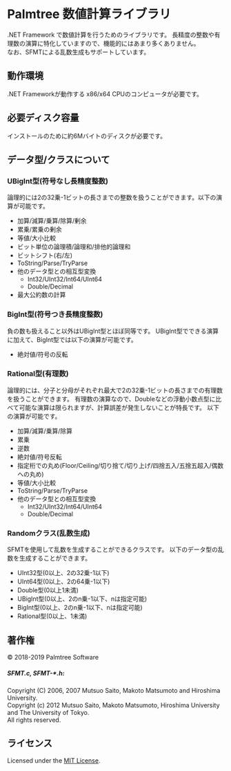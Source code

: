 Palmtree 数値計算ライブラリ
==========================
.NET Framework で数値計算を行うためのライブラリです。
長精度の整数や有理数の演算に特化していますので、機能的にはあまり多くありません。  
なお、SFMTによる乱数生成もサポートしています。
 
動作環境
-------
.NET Frameworkが動作する x86/x64 CPUのコンピュータが必要です。

必要ディスク容量
---------------
インストールのために約6Mバイトのディスクが必要です。

データ型/クラスについて
---------------------
### UBigInt型(符号なし長精度整数) ###
論理的には2の32乗-1ビットの長さまでの整数を扱うことができます。以下の演算が可能です。
* 加算/減算/乗算/除算/剰余
* 累乗/累乗の剰余
* 等値/大小比較
* ビット単位の論理積/論理和/排他的論理和
* ビットシフト(右/左)
* ToString/Parse/TryParse
* 他のデータ型との相互型変換
  * Int32/UInt32/Int64/UInt64
  * Double/Decimal
* 最大公約数の計算

### BigInt型(符号つき長精度整数) ###
負の数も扱えること以外はUBigInt型とほぼ同等です。
UBigInt型でできる演算に加えて、BigInt型では以下の演算が可能です。
* 絶対値/符号の反転

### Rational型(有理数) ###
論理的には、分子と分母がそれぞれ最大で2の32乗-1ビットの長さまでの有理数を扱うことができます。
有理数の演算なので、Doubleなどの浮動小数点型に比べて可能な演算は限られますが、計算誤差が発生しないことが特長です。
以下の演算が可能です。
* 加算/減算/乗算/除算
* 累乗
* 逆数
* 絶対値/符号反転
* 指定桁での丸め(Floor/Ceiling/切り捨て/切り上げ/四捨五入/五捨五超入/偶数への丸め)
* 等値/大小比較
* ToString/Parse/TryParse
* 他のデータ型との相互型変換
  * Int32/UInt32/Int64/UInt64
  * Double/Decimal

### Randomクラス(乱数生成) ###
SFMTを使用して乱数を生成することができるクラスです。
以下のデータ型の乱数を生成することができます。
* UInt32型(0以上、2の32乗-1以下)
* UInt64型(0以上、2の64乗-1以下)
* Double型(0以上1未満)
* UBigInt型(0以上、2のn乗-1以下、nは指定可能)
* BigInt型(0以上、2のn乗-1以下、nは指定可能)
* Rational型(0以上、1未満)
 
著作権
------
&copy; 2018-2019 Palmtree Software

##### SFMT.c, SFMT-*.h: #####
Copyright (C) 2006, 2007 Mutsuo Saito, Makoto Matsumoto and Hiroshima  University.  
Copyright (c) 2012 Mutsuo Saito, Makoto Matsumoto, Hiroshima University  and The University of Tokyo.  
All rights reserved.

ライセンス
----------
Licensed under the [MIT License][mit].
 
[MIT]: http://www.opensource.org/licenses/mit-license.php
